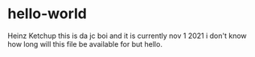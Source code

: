 # hello-world
Heinz Ketchup
this is da jc boi and it is currently nov 1 2021 i don't know how long will this file be available for but hello.
